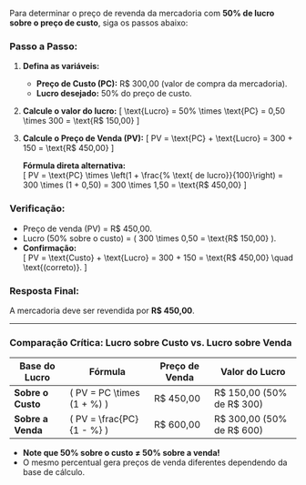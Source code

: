 Para determinar o preço de revenda da mercadoria com **50% de lucro sobre o preço de custo**, siga os passos abaixo:

### **Passo a Passo:**
1. **Defina as variáveis:**
   - **Preço de Custo (PC):** R$ 300,00 (valor de compra da mercadoria).
   - **Lucro desejado:** 50% do preço de custo.

2. **Calcule o valor do lucro:**
   \[
   \text{Lucro} = 50\% \times \text{PC} = 0,50 \times 300 = \text{R\$ 150,00}
   \]

3. **Calcule o Preço de Venda (PV):**
   \[
   PV = \text{PC} + \text{Lucro} = 300 + 150 = \text{R\$ 450,00}
   \]

   **Fórmula direta alternativa:**  
   \[
   PV = \text{PC} \times \left(1 + \frac{\% \text{ de lucro}}{100}\right) = 300 \times (1 + 0,50) = 300 \times 1,50 = \text{R\$ 450,00}
   \]

### **Verificação:**
- Preço de venda (PV) = R$ 450,00.
- Lucro (50% sobre o custo) = \( 300 \times 0,50 = \text{R\$ 150,00} \).
- **Confirmação:**  
  \[
  PV = \text{Custo} + \text{Lucro} = 300 + 150 = \text{R\$ 450,00} \quad \text{(correto)}.
  \]

### **Resposta Final:**
A mercadoria deve ser revendida por **R$ 450,00**.

---

### **Comparação Crítica: Lucro sobre Custo vs. Lucro sobre Venda**
| **Base do Lucro** | **Fórmula**       | **Preço de Venda** | **Valor do Lucro** |
|-------------------|-------------------|--------------------|---------------------|
| **Sobre o Custo** | \( PV = PC \times (1 + \%) \) | R$ 450,00 | R$ 150,00 (50% de R$ 300) |
| **Sobre a Venda** | \( PV = \frac{PC}{1 - \%} \) | R$ 600,00 | R$ 300,00 (50% de R$ 600) |

- **Note que 50% sobre o custo ≠ 50% sobre a venda!**  
- O mesmo percentual gera preços de venda diferentes dependendo da base de cálculo.
